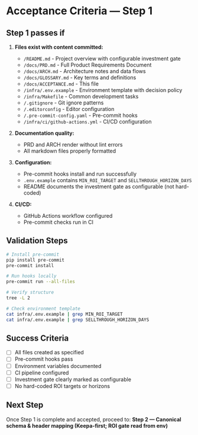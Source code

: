 # Acceptance Criteria — Step 1

## Step 1 passes if

1. **Files exist with content committed:**
   - `/README.md` - Project overview with configurable investment gate
   - `/docs/PRD.md` - Full Product Requirements Document
   - `/docs/ARCH.md` - Architecture notes and data flows
   - `/docs/GLOSSARY.md` - Key terms and definitions
   - `/docs/ACCEPTANCE.md` - This file
   - `/infra/.env.example` - Environment template with decision policy
   - `/infra/Makefile` - Common development tasks
   - `/.gitignore` - Git ignore patterns
   - `/.editorconfig` - Editor configuration
   - `/.pre-commit-config.yaml` - Pre-commit hooks
   - `/infra/ci/github-actions.yml` - CI/CD configuration

2. **Documentation quality:**
   - PRD and ARCH render without lint errors
   - All markdown files properly formatted

3. **Configuration:**
   - Pre-commit hooks install and run successfully
   - `.env.example` contains `MIN_ROI_TARGET` and `SELLTHROUGH_HORIZON_DAYS`
   - README documents the investment gate as configurable (not hard-coded)

4. **CI/CD:**
   - GitHub Actions workflow configured
   - Pre-commit checks run in CI

## Validation Steps

```bash
# Install pre-commit
pip install pre-commit
pre-commit install

# Run hooks locally
pre-commit run --all-files

# Verify structure
tree -L 2

# Check environment template
cat infra/.env.example | grep MIN_ROI_TARGET
cat infra/.env.example | grep SELLTHROUGH_HORIZON_DAYS
```

## Success Criteria

- [ ] All files created as specified
- [ ] Pre-commit hooks pass
- [ ] Environment variables documented
- [ ] CI pipeline configured
- [ ] Investment gate clearly marked as configurable
- [ ] No hard-coded ROI targets or horizons

## Next Step

Once Step 1 is complete and accepted, proceed to:
**Step 2 — Canonical schema & header mapping (Keepa-first; ROI gate read from env)**
